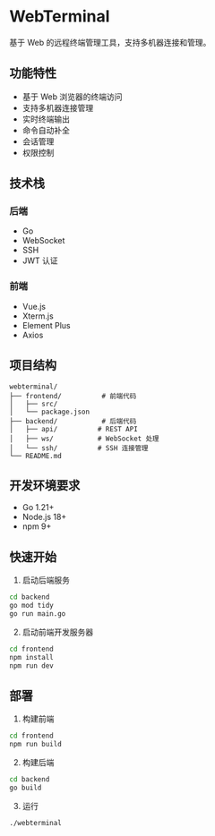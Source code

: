 # WebTerminal

基于 Web 的远程终端管理工具，支持多机器连接和管理。

## 功能特性

- 基于 Web 浏览器的终端访问
- 支持多机器连接管理
- 实时终端输出
- 命令自动补全
- 会话管理
- 权限控制

## 技术栈

### 后端
- Go
- WebSocket
- SSH
- JWT 认证

### 前端
- Vue.js
- Xterm.js
- Element Plus
- Axios

## 项目结构

```
webterminal/
├── frontend/          # 前端代码
│   ├── src/
│   └── package.json
├── backend/           # 后端代码
│   ├── api/          # REST API
│   ├── ws/           # WebSocket 处理
│   └── ssh/          # SSH 连接管理
└── README.md
```

## 开发环境要求

- Go 1.21+
- Node.js 18+
- npm 9+

## 快速开始

1. 启动后端服务
```bash
cd backend
go mod tidy
go run main.go
```

2. 启动前端开发服务器
```bash
cd frontend
npm install
npm run dev
```

## 部署

1. 构建前端
```bash
cd frontend
npm run build
```

2. 构建后端
```bash
cd backend
go build
```

3. 运行
```bash
./webterminal
```
